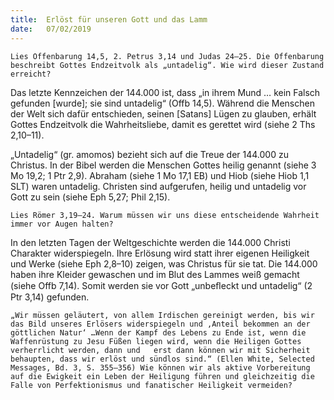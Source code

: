 ```yaml
---
title:  Erlöst für unseren Gott und das Lamm
date:   07/02/2019
---
```


`Lies Offenbarung 14,5, 2. Petrus 3,14 und Judas 24–25. Die Offenbarung beschreibt Gottes Endzeitvolk als „untadelig“. Wie wird dieser Zustand erreicht?`

Das letzte Kennzeichen der 144.000 ist, dass „in ihrem Mund … kein Falsch gefunden [wurde]; sie sind untadelig“ (Offb 14,5). Während die Menschen der Welt sich dafür entschieden, seinen [Satans] Lügen zu glauben, erhält Gottes Endzeitvolk die Wahrheitsliebe, damit es gerettet wird (siehe 2 Ths 2,10–11).

„Untadelig“ (gr. amomos) bezieht sich auf die Treue der 144.000 zu Christus. In der Bibel werden die Menschen Gottes heilig genannt (siehe 3 Mo 19,2;        1 Ptr 2,9). Abraham (siehe 1 Mo 17,1 EB) und Hiob (siehe Hiob 1,1  SLT)  waren untadelig. Christen sind aufgerufen, heilig und untadelig vor Gott zu   sein (siehe Eph 5,27; Phil 2,15).

`Lies Römer 3,19–24. Warum müssen wir uns diese entscheidende Wahrheit immer vor Augen halten?`

In den letzten Tagen der Weltgeschichte werden die 144.000 Christi Charakter widerspiegeln. Ihre Erlösung wird statt ihrer eigenen Heiligkeit und Werke (siehe Eph 2,8–10) zeigen, was Christus für sie tat. Die 144.000 haben ihre Kleider gewaschen und im Blut des Lammes weiß gemacht (siehe Offb 7,14). Somit werden sie vor Gott „unbeﬂeckt und untadelig“ (2 Ptr 3,14) gefunden.

`„Wir müssen geläutert, von allem Irdischen gereinigt werden, bis wir das Bild unseres Erlösers widerspiegeln und ‚Anteil bekommen an der göttlichen Natur‘ …Wenn der Kampf des Lebens zu Ende ist, wenn die Waffenrüstung zu Jesu Füßen liegen wird, wenn die Heiligen Gottes verherrlicht werden, dann und   erst dann können wir mit Sicherheit behaupten, dass wir erlöst und sündlos sind.“ (Ellen White, Selected Messages, Bd. 3, S. 355–356) Wie können wir als aktive Vorbereitung auf die Ewigkeit ein Leben der Heiligung führen und gleichzeitig die Falle von Perfektionismus und fanatischer Heiligkeit vermeiden?`